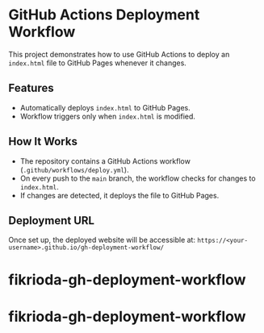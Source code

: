 # GitHub Actions Deployment Workflow

This project demonstrates how to use GitHub Actions to deploy an `index.html` file to GitHub Pages whenever it changes.

## Features

- Automatically deploys `index.html` to GitHub Pages.
- Workflow triggers only when `index.html` is modified.

## How It Works

- The repository contains a GitHub Actions workflow (`.github/workflows/deploy.yml`).
- On every push to the `main` branch, the workflow checks for changes to `index.html`.
- If changes are detected, it deploys the file to GitHub Pages.

## Deployment URL

Once set up, the deployed website will be accessible at:
`https://<your-username>.github.io/gh-deployment-workflow/`

# fikrioda-gh-deployment-workflow
# fikrioda-gh-deployment-workflow
